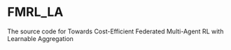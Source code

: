 # FMRL_LA
The source code for Towards Cost-Efficient Federated Multi-Agent RL with Learnable Aggregation
